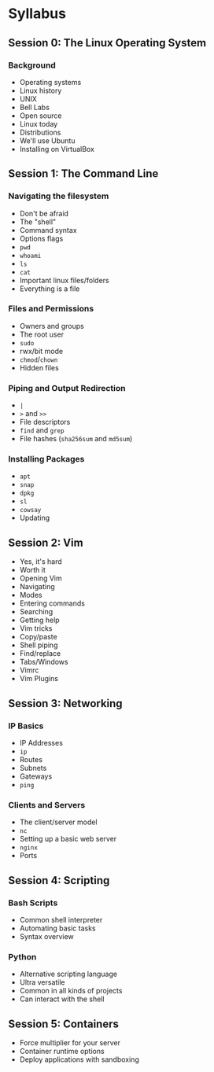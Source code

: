 # Syllabus

## Session 0: The Linux Operating System

### Background

* Operating systems
* Linux history
* UNIX
* Bell Labs
* Open source
* Linux today
* Distributions
* We'll use Ubuntu
* Installing on VirtualBox

## Session 1: The Command Line

### Navigating the filesystem

* Don't be afraid
* The "shell"
* Command syntax
* Options flags
* `pwd`
* `whoami`
* `ls`
* `cat`
* Important linux files/folders
* Everything is a file

### Files and Permissions

* Owners and groups
* The root user
* `sudo`
* rwx/bit mode
* `chmod`/`chown`
* Hidden files

### Piping and Output Redirection

* `|`
* `>` and `>>`
* File descriptors
* `find` and `grep`
* File hashes (`sha256sum` and `md5sum`)

### Installing Packages

* `apt`
* `snap`
* `dpkg`
* `sl`
* `cowsay`
* Updating

## Session 2: Vim

* Yes, it's hard
* Worth it
* Opening Vim
* Navigating
* Modes
* Entering commands
* Searching
* Getting help
* Vim tricks
* Copy/paste
* Shell piping
* Find/replace
* Tabs/Windows
* Vimrc
* Vim Plugins

## Session 3: Networking

### IP Basics

* IP Addresses
* `ip`
* Routes
* Subnets
* Gateways
* `ping`

### Clients and Servers

* The client/server model
* `nc`
* Setting up a basic web server
* `nginx`
* Ports

## Session 4: Scripting

### Bash Scripts

* Common shell interpreter
* Automating basic tasks
* Syntax overview

### Python 

* Alternative scripting language
* Ultra versatile
* Common in all kinds of projects
* Can interact with the shell

## Session 5: Containers

* Force multiplier for your server
* Container runtime options
* Deploy applications with sandboxing
